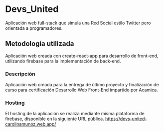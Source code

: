 # Devs_United

Aplicación web full-stack que simula una Red Social estilo Twitter pero orientada a programadores.

## Metodología utilizada

Aplicación web creada con create-react-app para desarrollo de front-end, utilizando firebase para la implementación de back-end.

### Descripción

Aplicación web creada para la entrega de último proyecto y finalización de curso para certificación Desarrollo Web Front-End impartido por Acamica. 

### Hosting

El hosting de la aplicación se realiza mediante misma plataforma de firebase, disponible en la siguiente URL pública.
https://devs-united-carolinamunoz.web.app/
